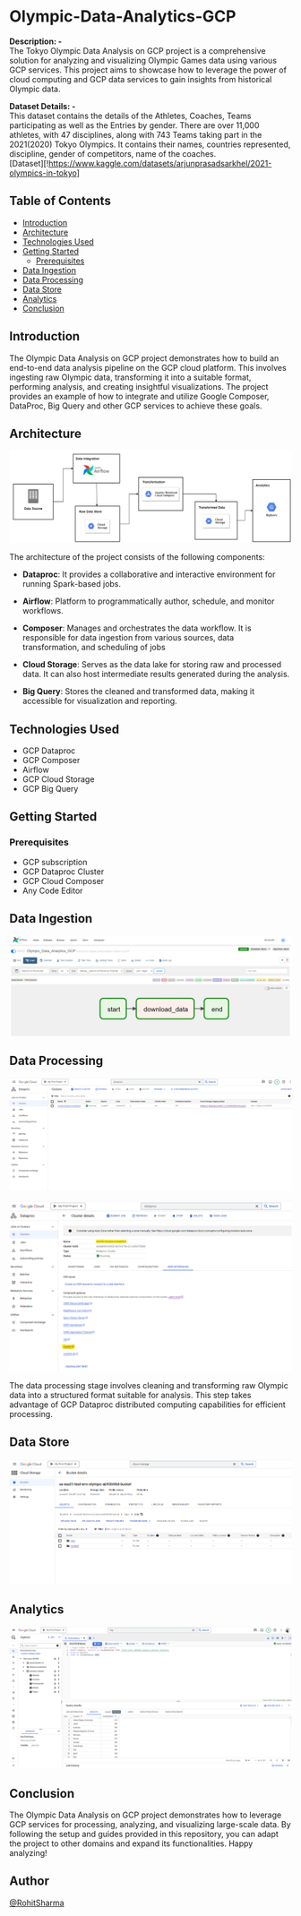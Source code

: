 # Olympic-Data-Analytics-GCP
**Description: -** <br>
The Tokyo Olympic Data Analysis on GCP project is a comprehensive solution for analyzing and visualizing Olympic Games data using various GCP services. This project aims to showcase how to leverage the power of cloud computing and GCP data services to gain insights from historical Olympic data. <br>

**Dataset Details: -** <br>
This dataset contains the details of the Athletes, Coaches, Teams participating as well as the Entries by gender. There are over 11,000 athletes, with 47 disciplines, along with 743 Teams taking part in the 2021(2020) Tokyo Olympics. It contains their names, countries represented, discipline, gender of competitors, name of the coaches. <br>
[Dataset][!https://www.kaggle.com/datasets/arjunprasadsarkhel/2021-olympics-in-tokyo]

## Table of Contents
- [Introduction](#introduction)
- [Architecture](#architecture)
- [Technologies Used](#technologies-used)
- [Getting Started](#getting-started)
  - [Prerequisites](#prerequisites)
- [Data Ingestion](#data-ingestion)
- [Data Processing](#data-processing)
- [Data Store](#data-store)
- [Analytics](#analytics)
- [Conclusion](#conclusion)

## Introduction

The Olympic Data Analysis on GCP project demonstrates how to build an end-to-end data analysis pipeline on the GCP cloud platform. This involves ingesting raw Olympic data, transforming it into a suitable format, performing analysis, and creating insightful visualizations. The project provides an example of how to integrate and utilize Google Composer, DataProc, Big Query and other GCP services to achieve these goals.

## Architecture

![Architecture](images/gcp_architecture_olymp.png)

The architecture of the project consists of the following components:

- **Dataproc**: It provides a collaborative and interactive environment for running Spark-based jobs.

- **Airflow**: Platform to programmatically author, schedule, and monitor workflows.

- **Composer**: Manages and orchestrates the data workflow. It is responsible for data ingestion from various sources, data transformation, and scheduling of jobs

- **Cloud Storage**: Serves as the data lake for storing raw and processed data. It can also host intermediate results generated during the analysis.

- **Big Query**: Stores the cleaned and transformed data, making it accessible for visualization and reporting.

## Technologies Used

- GCP Dataproc
- GCP Composer
- Airflow
- GCP Cloud Storage
- GCP Big Query

## Getting Started

### Prerequisites

- GCP subscription
- GCP Dataproc Cluster
- GCP Cloud Composer
- Any Code Editor

## Data Ingestion

![Airflow Pipeline](images/airflow_pipeline.png)

## Data Processing

![Dataproc](images/dataproc.png)

![Dataproc cluster notebook](images/data_proc_notebook.png)

The data processing stage involves cleaning and transforming raw Olympic data into a structured format suitable for analysis. This step takes advantage of GCP Dataproc distributed computing capabilities for efficient processing.

## Data Store

![Cloud Storage](images/cloud_storage.png)

## Analytics

![Big Query](images/big_query.png)

## Conclusion

The Olympic Data Analysis on GCP project demonstrates how to leverage GCP services for processing, analyzing, and visualizing large-scale data. By following the setup and guides provided in this repository, you can adapt the project to other domains and expand its functionalities. Happy analyzing!

## Author
[@RohitSharma](https://github.com/rs301378)
